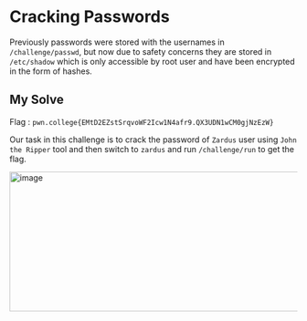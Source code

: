 # Cracking Passwords

Previously passwords were stored with the usernames in `/challenge/passwd`, but now due to safety concerns they are stored in `/etc/shadow` which is only accessible by root user and have been encrypted in the form of hashes.

## My Solve

Flag : `pwn.college{EMtD2EZstSrqvoWF2Icw1N4afr9.QX3UDN1wCM0gjNzEzW}`

Our task in this challenge is to crack the password of `Zardus` user using `John the Ripper` tool and then switch to `zardus` and run `/challenge/run` to get the flag.

<img width="634" height="245" alt="image" src="https://github.com/user-attachments/assets/409af5b0-93b5-4d16-9e37-fc1fc4a86062" />
